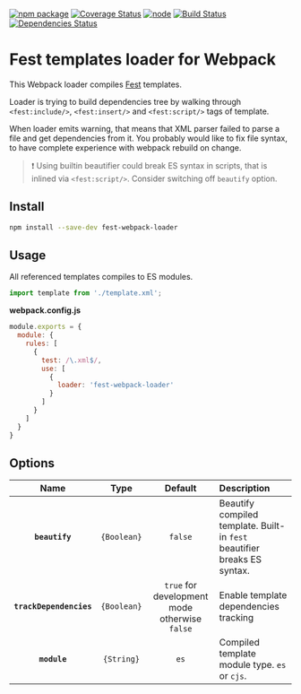 [![npm package][npm-image]][npm-url] 
[![Coverage Status][coverage-image]][coverage-url] 
[![node][node]][node-url] 
[![Build Status][build-image]][build-url] 
[![Dependencies Status][david-image]][david-url]

# Fest templates loader for Webpack

This Webpack loader compiles [Fest](https://github.com/mailru/fest) templates.

Loader is trying to build dependencies tree by walking through
`<fest:include/>`, `<fest:insert/>` and `<fest:script/>` tags of template.

When loader emits warning, that means that XML parser failed to parse a file
and get dependencies from it. You probably would like to fix file syntax, to
have complete experience with webpack rebuild on change.

> :exclamation: Using builtin beautifier could break ES syntax in scripts, that is inlined
> via `<fest:script/>`. Consider switching off `beautify` option.

## Install
```bash
npm install --save-dev fest-webpack-loader
```

## Usage
All referenced templates compiles to ES modules.

```js
import template from './template.xml';
```

**webpack.config.js**
```js
module.exports = {
  module: {
    rules: [
      {
        test: /\.xml$/,
        use: [
          {
            loader: 'fest-webpack-loader'
          }
        ]
      }
    ]
  }
}
```

## Options

|Name|Type|Default|Description|
|:--:|:--:|:-----:|:----------|
|**`beautify`**|`{Boolean}`|`false`|Beautify compiled template. Built-in `fest` beautifier breaks ES syntax.|
|**`trackDependencies`**|`{Boolean}`|`true` for development mode otherwise `false`|Enable template dependencies tracking|
|**`module`**|`{String}`|`es`|Compiled template module type. `es` or `cjs`.|

[npm-image]:https://img.shields.io/npm/v/fest-webpack-loader.svg
[npm-url]:http://npmjs.org/package/fest-webpack-loader
[coverage-image]:https://coveralls.io/repos/github/ogonkov/fest-webpack-loader/badge.svg?branch=master
[coverage-url]:https://coveralls.io/github/ogonkov/fest-webpack-loader?branch=master
[node]: https://img.shields.io/node/v/fest-webpack-loader.svg
[node-url]: https://nodejs.org
[build-image]:https://github.com/ogonkov/fest-webpack-loader/workflows/Tests/badge.svg?branch=master
[build-url]:https://github.com/ogonkov/fest-webpack-loader/actions?query=branch%3Amaster+workflow%3ATests
[david-image]:https://david-dm.org/ogonkov/fest-webpack-loader/status.svg
[david-url]:https://david-dm.org/ogonkov/fest-webpack-loader
